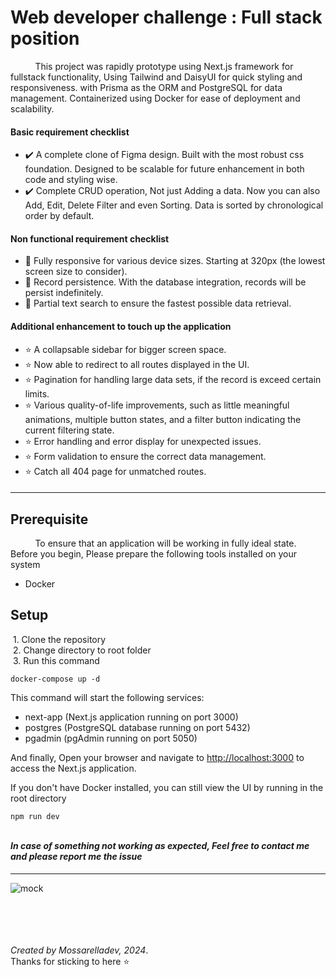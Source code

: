 # Web developer challenge : Full stack position

&nbsp;&nbsp;&nbsp;&nbsp;&nbsp;&nbsp;&nbsp;&nbsp;&nbsp;&nbsp;This project was rapidly prototype using Next.js framework for fullstack functionality, Using Tailwind and DaisyUI for quick styling and responsiveness. with Prisma as the ORM and PostgreSQL for data management. Containerized using Docker for ease of deployment and scalability.

#### Basic requirement checklist

- ✔️ A complete clone of Figma design. Built with the most robust css foundation. Designed to be scalable for future enhancement in both code and styling wise.
- ✔️ Complete CRUD operation, Not just Adding a data. Now you can also Add, Edit, Delete Filter and even Sorting. Data is sorted by chronological order by default.

#### Non functional requirement checklist

- 🎯 Fully responsive for various device sizes. Starting at 320px (the lowest screen size to consider).
- 🎯 Record persistence. With the database integration, records will be persist indefinitely.
- 🎯 Partial text search to ensure the fastest possible data retrieval.

#### Additional enhancement to touch up the application

- ⭐ A collapsable sidebar for bigger screen space.
- ⭐ Now able to redirect to all routes displayed in the UI.
- ⭐ Pagination for handling large data sets, if the record is exceed certain limits.
- ⭐ Various quality-of-life improvements, such as little meaningful animations, multiple button states, and a filter button indicating the current filtering state.
- ⭐ Error handling and error display for unexpected issues.
- ⭐ Form validation to ensure the correct data management.
- ⭐ Catch all 404 page for unmatched routes.

####

---

## Prerequisite

&nbsp;&nbsp;&nbsp;&nbsp;&nbsp;&nbsp;&nbsp;&nbsp;&nbsp;&nbsp;To ensure that an application will be working in fully ideal state.
Before you begin, Please prepare the following tools installed on your system

- Docker

## Setup

&nbsp;1. Clone the repository\
&nbsp;2. Change directory to root folder\
&nbsp;3. Run this command

    docker-compose up -d

This command will start the following services:

- next-app (Next.js application running on port 3000)
- postgres (PostgreSQL database running on port 5432)
- pgadmin (pgAdmin running on port 5050)

And finally, Open your browser and navigate to [http://localhost:3000](http://localhost:3000) to access the Next.js application.

If you don't have Docker installed, you can still view the UI by running in the root directory

    npm run dev

\
**_In case of something not working as expected, Feel free to contact me and please report me the issue_**

####

---

![mock](/images/mock.png)

\
\
\
\
_Created by Mossarelladev, 2024_.\
Thanks for sticking to here ⭐
